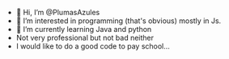 - 👋 Hi, I’m @PlumasAzules
- 👀 I’m interested in programming (that's obvious) mostly in Js. 
- 🌱 I’m currently learning Java and python
- Not very professional but not bad neither
- I would like to do a good code to pay school...

<!---
PlumasAzules/PlumasAzules is a ✨ special ✨ repository because its `README.md` (this file) appears on your GitHub profile.
You can click the Preview link to take a look at your changes.
--->
